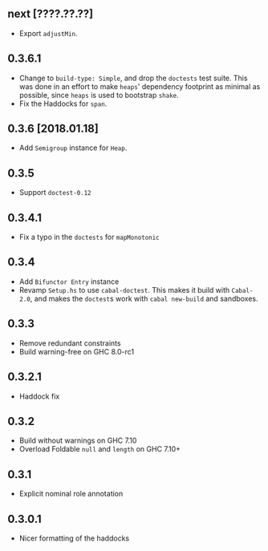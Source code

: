 next [????.??.??]
-----------------
* Export `adjustMin`.

0.3.6.1
-------
* Change to `build-type: Simple`, and drop the `doctests` test suite. This was
  done in an effort to make `heaps`' dependency footprint as minimal as
  possible, since `heaps` is used to bootstrap `shake`.
* Fix the Haddocks for `span`.

0.3.6 [2018.01.18]
------------------
* Add `Semigroup` instance for `Heap`.

0.3.5
-----
* Support `doctest-0.12`

0.3.4.1
-------
* Fix a typo in the `doctests` for `mapMonotonic`

0.3.4
-----
* Add `Bifunctor Entry` instance
* Revamp `Setup.hs` to use `cabal-doctest`. This makes it build
  with `Cabal-2.0`, and makes the `doctest`s work with `cabal new-build` and
  sandboxes.

0.3.3
-----
* Remove redundant constraints
* Build warning-free on GHC 8.0-rc1

0.3.2.1
-------
* Haddock fix

0.3.2
-----
* Build without warnings on GHC 7.10
* Overload Foldable `null` and `length` on GHC 7.10+

0.3.1
-----
* Explicit nominal role annotation

0.3.0.1
-------
* Nicer formatting of the haddocks

